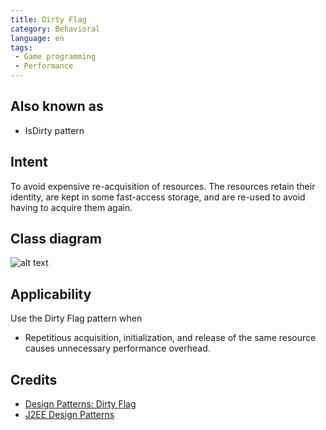 ```yaml
---
title: Dirty Flag
category: Behavioral
language: en
tags:
 - Game programming
 - Performance
---
```


## Also known as
* IsDirty pattern

## Intent
To avoid expensive re-acquisition of resources. The resources retain their identity, are kept in some
fast-access storage, and are re-used to avoid having to acquire them again.

## Class diagram
![alt text](./etc/dirty-flag.png "Dirty Flag")

## Applicability
Use the Dirty Flag pattern when

* Repetitious acquisition, initialization, and release of the same resource causes unnecessary performance overhead.

## Credits

* [Design Patterns: Dirty Flag](https://www.takeupcode.com/podcast/89-design-patterns-dirty-flag/)
* [J2EE Design Patterns](https://www.amazon.com/gp/product/0596004273/ref=as_li_tl?ie=UTF8&camp=1789&creative=9325&creativeASIN=0596004273&linkCode=as2&tag=javadesignpat-20&linkId=48d37c67fb3d845b802fa9b619ad8f31)

